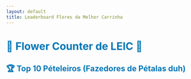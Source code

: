 ```yaml
---
layout: default
title: Leaderboard Flores da Melhor Carrinha 
---
```


# 🌸 **Flower Counter de LEIC** 🌸

## 🏆 Top 10 Pételeiros (Fazedores de Pétalas duh)

<audio id="bg-music" loop hidden>
  <source src="assets/Europe - The Final Countdown (Official Video).mp3" type="audio/mp3">
</audio>


<div id="leaderboard"></div>

<div id="contador" style=" background: #90E0EF; border-radius: 16px; font-size: 1.2em; box-shadow: 0 4px 12px rgba(0,0,0,0.1);"></div>


<script>
  const sheetID = '14PnbkAb4wUjOORFmwI6ThG-WUsuDq6tdIMgSTexcs0o';
  const range = 'Leaderboard'; 
  const sheetURL = `https://sheets.googleapis.com/v4/spreadsheets/${sheetID}/values/${range}?key=AIzaSyDoUCZ4ZOdOZXy0OUGxGr5bW34VyqzP50U`;

  fetch(sheetURL)
    .then(response => response.json())
    .then(data => {
      const entries = data.values;

      const leaderboardData = entries.slice(1).filter(row => row[0] && !isNaN(row[1]));
      leaderboardData.sort((a, b) => b[1] - a[1]);
      const top10 = leaderboardData.slice(0, 10);

      let html = '<table><tr><th>Posição</th><th>Nome do Pételeiro</th><th>Pontuação</th></tr>';
      top10.forEach((row, i) => {
        html += `<tr><td>${i + 1}</td><td>${row[0]}</td><td>${row[1]}</td></tr>`;
      });
      html += '</table>';
      document.getElementById('leaderboard').innerHTML = html;

      const faltamPetalas = entries[1][5]; // F2
      const faltamFlores = entries[1][6];  // G2

      const hoje = new Date();
      const vinteMaio = new Date(hoje.getFullYear(), 4, 20);
      if (hoje > vinteMaio) vinteMaio.setFullYear(vinteMaio.getFullYear() + 1);
      const diasRestantes = Math.ceil((vinteMaio - hoje) / (1000 * 60 * 60 * 24));

      const infoHTML = `
        <div style="margin-top: 30px; font-size: 1.3em; text-align: left;">
          <div style="margin-bottom: 10px;">
            ⏳ <strong>Faltam ${diasRestantes} dias</strong> para o glorioso Cortejo</strong>!
          </div>
          <div>
            🌼 <strong>Faltam ${faltamFlores} flores</strong> e 🌸 <strong>${faltamPetalas} pétalas</strong> para atingir o objetivo!
          </div>

          <div>
            🦨 Faltam <strong>12047348733242875639086359</strong> dias para os caloiros deixarem de ser <strong> burros </strong> 
          </div>

          
        </div>
      `;
      document.getElementById('contador').innerHTML = infoHTML;
    })
    .catch(error => console.error('Erro ao carregar os dados: ', error));


    window.addEventListener('click', () => {
    const audio = document.getElementById("bg-music");
    audio.play();
  }, { once: true });


</script>


<style>
  header, .header, .page-header {
    display: none;
  }

    h1, h2, h3, h4, h5, h6 {
    color: #0077b6 !important;
  }

  a {
    color: #2563eb !important;
  }
  
</style>
